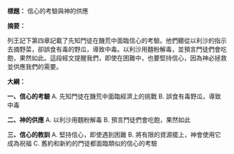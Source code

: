 **標題：** 信心的考驗與神的供應

**摘要：**

列王記下第四章記載了先知門徒在饑荒中面臨信心的考驗。他們聽從以利沙的指示去摘野菜，卻誤食有毒的野瓜，導致中毒。以利沙用麵粉解毒，並預言門徒們會吃飽，果然如此。這段經文提醒我們，即使在困難中，也要堅持信心，因為神必拯救並供應我們的需要。

**大綱：**

**一、信心的考驗**
    A. 先知門徒在饑荒中面臨經濟上的挑戰
    B. 誤食有毒野瓜，導致中毒

**二、神的供應**
    A. 以利沙用麵粉解毒
    B. 預言門徒們會吃飽，果然如此

**三、信心的教訓**
    A. 堅持信心，即使遇到困難
    B. 將有限的資源擺上，神會使用它成為祝福
    C. 舊約和新約的門徒都面臨類似的信心的考驗